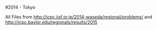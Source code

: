 #2014 - Tokyo

All Files from http://icpc.iisf.or.jp/2014-waseda/regional/problems/ and http://icpc.baylor.edu/regionals/results/2015